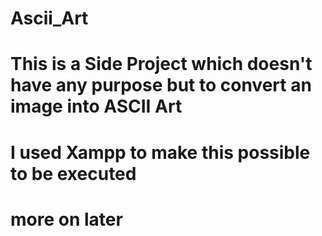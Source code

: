 # Ascii_Art
# This is a Side Project which doesn't have any purpose but to convert an image into ASCII Art 
# I used Xampp to make this possible to be executed

# more on later
